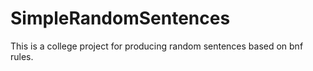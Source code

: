 # SimpleRandomSentences
This is a college project for producing random sentences based on bnf rules.
